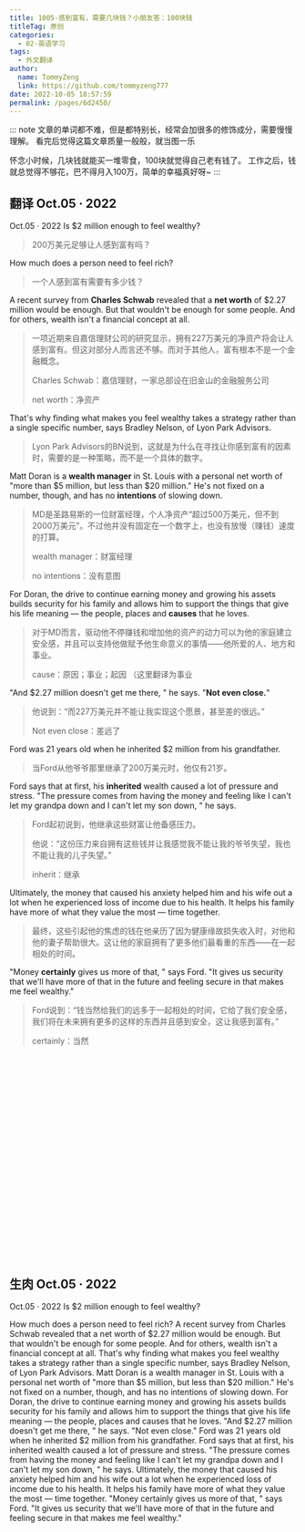```yaml
---
title: 1005-感到富有，需要几块钱？小朋友答：100块钱
titleTag: 原创
categories: 
  - 02-英语学习
tags: 
  - 外文翻译
author: 
  name: TommyZeng
  link: https://github.com/tommyzeng777
date: 2022-10-05 18:57:59
permalink: /pages/6d2450/
---
```


::: note
文章的单词都不难，但是都特别长，经常会加很多的修饰成分，需要慢慢理解。
看完后觉得这篇文章质量一般般，就当图一乐

怀念小时候，几块钱就能买一堆零食，100块就觉得自己老有钱了。
工作之后，钱就总觉得不够花，巴不得月入100万，简单的幸福真好呀~
:::

## 翻译 Oct.05 · 2022
Oct.05 · 2022
Is $2 million enough to feel wealthy?

> 200万美元足够让人感到富有吗？

How much does a person need to feel rich?

> 一个人感到富有需要有多少钱？

A recent survey from **Charles Schwab** revealed that a **net worth** of $2.27 million would be enough. But that wouldn't be enough for some people. And for others, wealth isn't a financial concept at all. <!-- more -->

> 一项近期来自嘉信理财公司的研究显示，拥有227万美元的净资产将会让人感到富有。但这对部分人而言还不够。而对于其他人，富有根本不是一个金融概念。
>
> Charles Schwab：嘉信理财，一家总部设在旧金山的金融服务公司
>
> net worth：净资产

That's why finding what makes you feel wealthy takes a strategy rather than a single specific number, says Bradley Nelson, of Lyon Park Advisors.

> Lyon Park Advisors的BN说到，这就是为什么在寻找让你感到富有的因素时，需要的是一种策略，而不是一个具体的数字。

Matt Doran is a **wealth manager** in St. Louis with a personal net worth of "more than $5 million, but less than $20 million." He's not fixed on a number, though, and has no **intentions** of slowing down.

> MD是圣路易斯的一位财富经理，个人净资产“超过500万美元，但不到2000万美元”。不过他并没有固定在一个数字上，也没有放慢（赚钱）速度的打算。
>
> wealth manager：财富经理
>
> no intentions：没有意图

For Doran, the drive to continue earning money and growing his assets builds security for his family and allows him to support the things that give his life meaning — the people, places and **causes** that he loves.

> 对于MD而言，驱动他不停赚钱和增加他的资产的动力可以为他的家庭建立安全感，并且可以支持他做赋予他生命意义的事情——他所爱的人、地方和事业。
>
> cause：原因；事业；起因  （这里翻译为事业

"And $2.27 million doesn't get me there, " he says. "**Not even close.**"

> 他说到：“而227万美元并不能让我实现这个愿景，甚至差的很远。”
>
> Not even close：差远了



Ford was 21 years old when he inherited $2 million from his grandfather.

> 当Ford从他爷爷那里继承了200万美元时，他仅有21岁。

Ford says that at first, his **inherited** wealth caused a lot of pressure and stress. "The pressure comes from having the money and feeling like I can't let my grandpa down and I can't let my son down, " he says.

> Ford起初说到，他继承这些财富让他备感压力。
>
> 他说：“这份压力来自拥有这些钱并让我感觉我不能让我的爷爷失望，我也不能让我的儿子失望。”
>
> inherit：继承

Ultimately, the money that caused his anxiety helped him and his wife out a lot when he experienced loss of income due to his health. It helps his family have more of what they value the most — time together.

> 最终，这些引起他的焦虑的钱在他亲历了因为健康缘故损失收入时，对他和他的妻子帮助很大。这让他的家庭拥有了更多他们最看重的东西——在一起相处的时间。

"Money **certainly** gives us more of that, " says Ford. "It gives us security that we'll have more of that in the future and feeling secure in that makes me feel wealthy."

> Ford说到：“钱当然给我们的远多于一起相处的时间，它给了我们安全感，我们将在未来拥有更多的这样的东西并且感到安全，这让我感到富有。”
>
> certainly：当然



<br><br><br><br><br><br><br><br><br><br><br><br><br><br><br><br><br><br><br><br><br>


## 生肉 Oct.05 · 2022
Oct.05 · 2022
Is $2 million enough to feel wealthy?

How much does a person need to feel rich?
A recent survey from Charles Schwab revealed that a net worth of $2.27 million would be enough. But that wouldn't be enough for some people. And for others, wealth isn't a financial concept at all. That's why finding what makes you feel wealthy takes a strategy rather than a single specific number, says Bradley Nelson, of Lyon Park Advisors.
Matt Doran is a wealth manager in St. Louis with a personal net worth of "more than $5 million, but less than $20 million." He's not fixed on a number, though, and has no intentions of slowing down.
For Doran, the drive to continue earning money and growing his assets builds security for his family and allows him to support the things that give his life meaning — the people, places and causes that he loves.
"And $2.27 million doesn't get me there, " he says. "Not even close."
Ford was 21 years old when he inherited $2 million from his grandfather.
Ford says that at first, his inherited wealth caused a lot of pressure and stress. "The pressure comes from having the money and feeling like I can't let my grandpa down and I can't let my son down, " he says.
Ultimately, the money that caused his anxiety helped him and his wife out a lot when he experienced loss of income due to his health. It helps his family have more of what they value the most — time together.
"Money certainly gives us more of that, " says Ford. "It gives us security that we'll have more of that in the future and feeling secure in that makes me feel wealthy."

